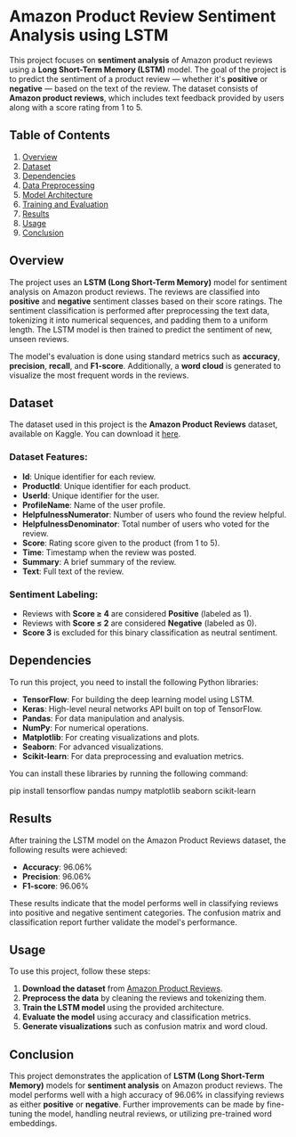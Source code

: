# Amazon Product Review Sentiment Analysis using LSTM

This project focuses on **sentiment analysis** of Amazon product reviews using a **Long Short-Term Memory (LSTM)** model. The goal of the project is to predict the sentiment of a product review — whether it's **positive** or **negative** — based on the text of the review. The dataset consists of **Amazon product reviews**, which includes text feedback provided by users along with a score rating from 1 to 5.

## Table of Contents
1. [Overview](#overview)
2. [Dataset](#dataset)
3. [Dependencies](#dependencies)
4. [Data Preprocessing](#data-preprocessing)
5. [Model Architecture](#model-architecture)
6. [Training and Evaluation](#training-and-evaluation)
7. [Results](#results)
8. [Usage](#usage)
9. [Conclusion](#conclusion)

## Overview

The project uses an **LSTM (Long Short-Term Memory)** model for sentiment analysis on Amazon product reviews. The reviews are classified into **positive** and **negative** sentiment classes based on their score ratings. The sentiment classification is performed after preprocessing the text data, tokenizing it into numerical sequences, and padding them to a uniform length. The LSTM model is then trained to predict the sentiment of new, unseen reviews.

The model's evaluation is done using standard metrics such as **accuracy**, **precision**, **recall**, and **F1-score**. Additionally, a **word cloud** is generated to visualize the most frequent words in the reviews.

## Dataset

The dataset used in this project is the **Amazon Product Reviews** dataset, available on Kaggle. You can download it [here](https://www.kaggle.com/datasets/arhamrumi/amazon-product-reviews).

### Dataset Features:
- **Id**: Unique identifier for each review.
- **ProductId**: Unique identifier for each product.
- **UserId**: Unique identifier for the user.
- **ProfileName**: Name of the user profile.
- **HelpfulnessNumerator**: Number of users who found the review helpful.
- **HelpfulnessDenominator**: Total number of users who voted for the review.
- **Score**: Rating score given to the product (from 1 to 5).
- **Time**: Timestamp when the review was posted.
- **Summary**: A brief summary of the review.
- **Text**: Full text of the review.

### Sentiment Labeling:
- Reviews with **Score ≥ 4** are considered **Positive** (labeled as 1).
- Reviews with **Score ≤ 2** are considered **Negative** (labeled as 0).
- **Score 3** is excluded for this binary classification as neutral sentiment.

## Dependencies

To run this project, you need to install the following Python libraries:

- **TensorFlow**: For building the deep learning model using LSTM.
- **Keras**: High-level neural networks API built on top of TensorFlow.
- **Pandas**: For data manipulation and analysis.
- **NumPy**: For numerical operations.
- **Matplotlib**: For creating visualizations and plots.
- **Seaborn**: For advanced visualizations.
- **Scikit-learn**: For data preprocessing and evaluation metrics.

You can install these libraries by running the following command:

pip install tensorflow pandas numpy matplotlib seaborn scikit-learn

## Results

After training the LSTM model on the Amazon Product Reviews dataset, the following results were achieved:

- **Accuracy**: 96.06%
- **Precision**: 96.06%
- **F1-score**: 96.06%

These results indicate that the model performs well in classifying reviews into positive and negative sentiment categories. The confusion matrix and classification report further validate the model's performance.

## Usage

To use this project, follow these steps:

1. **Download the dataset** from [Amazon Product Reviews](https://www.kaggle.com/datasets/arhamrumi/amazon-product-reviews).
2. **Preprocess the data** by cleaning the reviews and tokenizing them.
3. **Train the LSTM model** using the provided architecture.
4. **Evaluate the model** using accuracy and classification metrics.
5. **Generate visualizations** such as confusion matrix and word cloud.

## Conclusion

This project demonstrates the application of **LSTM (Long Short-Term Memory)** models for **sentiment analysis** on Amazon product reviews. The model performs well with a high accuracy of 96.06% in classifying reviews as either **positive** or **negative**. Further improvements can be made by fine-tuning the model, handling neutral reviews, or utilizing pre-trained word embeddings.
